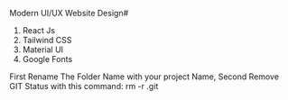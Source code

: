 Modern UI/UX Website Design#

1.  React Js
2.  Tailwind CSS
3.  Material UI
4.  Google Fonts

First Rename The Folder Name with your project Name,
Second Remove GIT Status with this command: rm -r .git 
